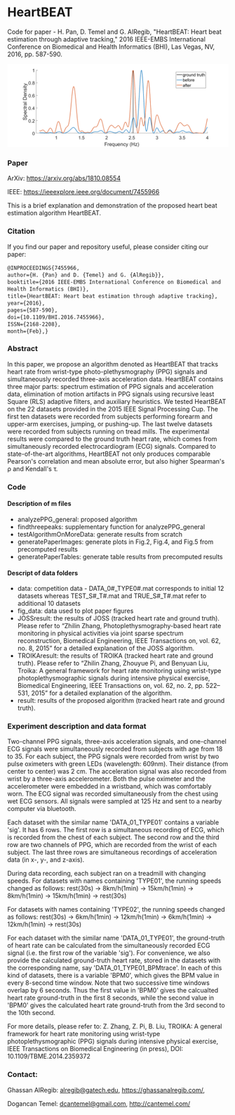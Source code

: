 # HeartBEAT
Code for paper - H. Pan, D. Temel and G. AlRegib, "HeartBEAT: Heart beat estimation through adaptive tracking," 2016 IEEE-EMBS International Conference on Biomedical and Health Informatics (BHI), Las Vegas, NV, 2016, pp. 587-590.



<p align="center">
  <img src=/Images/heartbeat_figure.png/>
</p> 

### Paper
ArXiv: https://arxiv.org/abs/1810.08554

IEEE: https://ieeexplore.ieee.org/document/7455966

This is a brief explanation and demonstration of the proposed heart beat estimation algorithm HeartBEAT. 



### Citation
If you find our paper and repository useful, please consider citing our paper:  
```
@INPROCEEDINGS{7455966, 
author={H. {Pan} and D. {Temel} and G. {AlRegib}}, 
booktitle={2016 IEEE-EMBS International Conference on Biomedical and Health Informatics (BHI)}, 
title={HeartBEAT: Heart beat estimation through adaptive tracking}, 
year={2016}, 
pages={587-590}, 
doi={10.1109/BHI.2016.7455966}, 
ISSN={2168-2208}, 
month={Feb},}

```

### Abstract 
In this paper, we propose an algorithm denoted as HeartBEAT that tracks heart rate from wrist-type photo-plethysmography (PPG) signals and simultaneously recorded three-axis acceleration data. HeartBEAT contains three major parts: spectrum estimation of PPG signals and acceleration data, elimination of motion artifacts in PPG signals using recursive least Square (RLS) adaptive filters, and auxiliary heuristics. We tested HeartBEAT on the 22 datasets provided in the 2015 IEEE Signal Processing Cup. The first ten datasets were recorded from subjects performing forearm and upper-arm exercises, jumping, or pushing-up. The last twelve datasets were recorded from subjects running on tread mills. The experimental results were compared to the ground truth heart rate, which comes from simultaneously recorded electrocardiogram (ECG) signals. Compared to state-of-the-art algorithms, HeartBEAT not only produces comparable Pearson's correlation and mean absolute error, but also higher Spearman's ρ and Kendall's τ.


### Code

#### Description of m files
* analyzePPG_general: proposed algorithm
* findthreepeaks: supplementary function for analyzePPG_general
* testAlgorithmOnMoreData: generate results from scratch
* generatePaperImages: generate plots in Fig.2, Fig.4, and Fig.5 from precomputed results
* generatePaperTables: generate table results from precomputed results


#### Descript of data folders
* data: competition data - DATA_0#_TYPE0#.mat corresponds to initial 12 datasets whereas TEST_S#_T#.mat and TRUE_S#_T#.mat refer to additional 10 datasets 
* fig_data: data used to plot paper figures
* JOSSresult: the results of JOSS (tracked heart rate and ground truth). Please refer to “Zhilin Zhang, Photoplethysmography-based heart rate monitoring in physical activities via joint sparse spectrum reconstruction, Biomedical Engineering, IEEE Transactions on, vol. 62, no. 8, 2015” for a detailed explanation of the JOSS algorithm.
* TROIKAresult: the results of TROIKA (tracked heart rate and ground truth). Please refer to “Zhilin Zhang, Zhouyue Pi, and Benyuan Liu, Troika: A general framework for heart rate monitoring using wrist-type photoplethysmographic signals during intensive physical exercise, Biomedical Engineering, IEEE Transactions on, vol. 62, no. 2, pp. 522–531, 2015” for a detailed explanation of the algorithm.
* result: results of the proposed algorithm (tracked heart rate and ground truth).


### Experiment description and data format 

Two-channel PPG signals, three-axis acceleration signals, and one-channel ECG signals were simultaneously recorded from 
subjects with age from 18 to 35. For each subject, the PPG signals were recorded from wrist by two pulse oximeters with green LEDs (wavelength: 609nm). Their distance (from center to center) was 2 cm. The acceleration signal was also recorded from wrist by a three-axis accelerometer. Both the pulse oximeter and the accelerometer were embedded in a wristband, which was comfortably worn. The ECG signal was recorded simultaneously from the chest using wet ECG sensors. All signals were sampled at 125 Hz and sent to a nearby computer via bluetooth.


Each dataset with the similar name 'DATA_01_TYPE01' contains a variable 'sig'. It has 6 rows. The first row is a simultaneous recording of ECG, which is recorded from the chest of each subject. The second row and the third row are two channels of PPG, which are recorded from the wrist of each subject. The last three rows are simultaneous recordings of acceleration data (in x-, y-, and z-axis). 

During data recording, each subject ran on a treadmill with changing speeds. For datasets with names containing 'TYPE01', the running speeds changed as follows:
        rest(30s) -> 8km/h(1min) -> 15km/h(1min) -> 8km/h(1min) -> 15km/h(1min) -> rest(30s)

For datasets with names containing 'TYPE02', the running speeds changed as follows:
        rest(30s) -> 6km/h(1min) -> 12km/h(1min) -> 6km/h(1min) -> 12km/h(1min) -> rest(30s)

For each dataset with the similar name 'DATA_01_TYPE01', the ground-truth of heart rate can be calculated from the simultaneously recorded ECG signal (i.e. the first row of the variable 'sig'). For convenience, we also provide the calculated ground-truth heart rate, stored in the datasets with the corresponding name, say 'DATA_01_TYPE01_BPMtrace'. In each of this kind of datasets, there is a variable 'BPM0', which gives the BPM value in every 8-second time window. Note that two successive time windows overlap by 6 seconds. Thus the first value in 'BPM0' gives the calcualted heart rate ground-truth in the first 8 seconds, while the second value in 'BPM0' gives the calculated heart rate ground-truth from the 3rd second to the 10th second. 

For more details, please refer to: Z. Zhang, Z. Pi, B. Liu, TROIKA: A general framework for heart rate monitoring using wrist-type photoplethysmographic (PPG) signals during intensive physical exercise, IEEE Transactions on Biomedical Engineering (in press), 
DOI: 10.1109/TBME.2014.2359372 





### Contact:

Ghassan AlRegib:  alregib@gatech.edu, https://ghassanalregib.com/, 

Dogancan Temel: dcantemel@gmail.com, http://cantemel.com/


